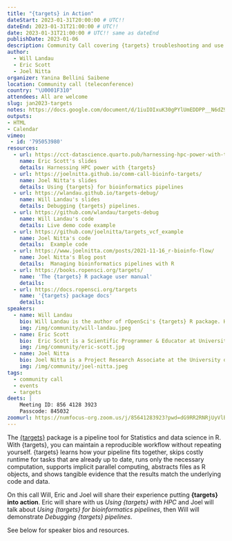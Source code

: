 ```yaml
---
title: "{targets} in Action"
dateStart: 2023-01-31T20:00:00 # UTC!!
dateEnd: 2023-01-31T21:00:00 # UTC!!
date: 2023-01-31T21:00:00 # UTC!! same as dateEnd
publishDate: 2023-01-06
description: Community Call covering {targets} troubleshooting and use cases.
author:
  - Will Landau
  - Eric Scott
  - Joel Nitta
organizer: Yanina Bellini Saibene
location: Community call (teleconference)
country: "\U0001F310"
attendees: All are welcome
slug: jan2023-targets
notes: https://docs.google.com/document/d/1iuIOIxuK30gPYlUmEDDPP__N6dZ9mFu6gsgL8-f2lQI/edit?usp=sharing
outputs:
- HTML
- Calendar 
vimeo:
 - id: '795053980'
resources:
  - url: https://cct-datascience.quarto.pub/harnessing-hpc-power-with-targets/
    name: Eric Scott's slides  
    details: Harnessing HPC power with {targets}
  - url: https://joelnitta.github.io/comm-call-bioinfo-targets/
    name: Joel Nitta's slides
    details: Using {targets} for bioinformatics pipelines
  - url: https://wlandau.github.io/targets-debug/
    name: Will Landau's slides
    details: Debugging {targets} pipelines.      
  - url: https://github.com/wlandau/targets-debug 
    name: Will Landau's code
    details: Live demo code example
  - url: https://github.com/joelnitta/targets_vcf_example
    name: Joel Nitta's code
    details:  Example code
  - url: https://www.joelnitta.com/posts/2021-11-16_r-bioinfo-flow/
    name: Joel Nitta's Blog post
    details:  Managing bioinformatics pipelines with R   
  - url: https://books.ropensci.org/targets/
    name: 'The {targets} R package user manual'
    details:
  - url: https://docs.ropensci.org/targets
    name: '{targets} package docs'
    details:
speakers:  
  - name: Will Landau
    bio: Will Landau is the author of rOpenSci's {targets} R package. He earned his PhD in Statistics from Iowa State University in 2016, and he now works at Eli Lilly and Company, where he develops methods and software for clinical statisticians.
    img: /img/community/will-landau.jpeg
  - name: Eric Scott
    bio:  Eric Scott is a Scientific Programmer & Educator at University of Arizona.  He has a background in chemical ecology and plant ecology and is a regular contributor to the {webchem} package.  He has now attempted to make it easy to set up {targets} to harness the power of HPC from the comfort of an RStudio window at three universities—and succeeded at two!      
    img: /img/community/eric-scott.jpg    
  - name: Joel Nitta 
    bio: Joel Nitta is a Project Research Associate at the University of Tokyo. He studies the evolution and ecology of ferns, and is passionate about reproducible data analysis using R.
    img: /img/community/joel-nitta.jpeg  
tags:
  - community call
  - events
  - targets
deets: |
    Meeting ID: 856 4128 3923 
    Passcode: 845032
zoomurl: https://numfocus-org.zoom.us/j/85641283923?pwd=dG9RR2RNRjUyVlBGejJYVFFhb2ZkZz09
---
```


The [{targets}](https://docs.ropensci.org/targets/) package is a pipeline tool for Statistics and data science in R. With {targets}, you can maintain a reproducible workflow without repeating yourself. {targets} learns how your pipeline fits together, skips costly runtime for tasks that are already up to date, runs only the necessary computation, supports implicit parallel computing, abstracts files as R objects, and shows tangible evidence that the results match the underlying code and data.

On this call Will, Eric and Joel will share their experience putting **{targets} into action**. Eric will share with us _Using {targets} with HPC_ and Joel will talk about _Using {targets} for bioinformatics pipelines_, then Will will demonstrate _Debugging {targets} pipelines_.


See below for speaker bios and resources.